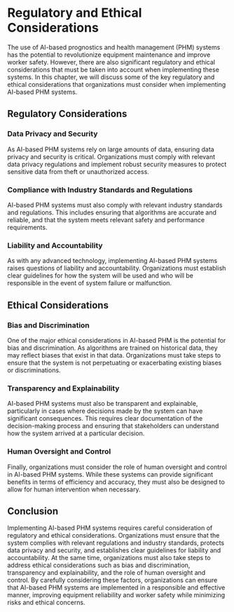 Regulatory and Ethical Considerations
===================================================================================================

The use of AI-based prognostics and health management (PHM) systems has the potential to revolutionize equipment maintenance and improve worker safety. However, there are also significant regulatory and ethical considerations that must be taken into account when implementing these systems. In this chapter, we will discuss some of the key regulatory and ethical considerations that organizations must consider when implementing AI-based PHM systems.

Regulatory Considerations
-------------------------

### Data Privacy and Security

As AI-based PHM systems rely on large amounts of data, ensuring data privacy and security is critical. Organizations must comply with relevant data privacy regulations and implement robust security measures to protect sensitive data from theft or unauthorized access.

### Compliance with Industry Standards and Regulations

AI-based PHM systems must also comply with relevant industry standards and regulations. This includes ensuring that algorithms are accurate and reliable, and that the system meets relevant safety and performance requirements.

### Liability and Accountability

As with any advanced technology, implementing AI-based PHM systems raises questions of liability and accountability. Organizations must establish clear guidelines for how the system will be used and who will be responsible in the event of system failure or malfunction.

Ethical Considerations
----------------------

### Bias and Discrimination

One of the major ethical considerations in AI-based PHM is the potential for bias and discrimination. As algorithms are trained on historical data, they may reflect biases that exist in that data. Organizations must take steps to ensure that the system is not perpetuating or exacerbating existing biases or discriminations.

### Transparency and Explainability

AI-based PHM systems must also be transparent and explainable, particularly in cases where decisions made by the system can have significant consequences. This requires clear documentation of the decision-making process and ensuring that stakeholders can understand how the system arrived at a particular decision.

### Human Oversight and Control

Finally, organizations must consider the role of human oversight and control in AI-based PHM systems. While these systems can provide significant benefits in terms of efficiency and accuracy, they must also be designed to allow for human intervention when necessary.

Conclusion
----------

Implementing AI-based PHM systems requires careful consideration of regulatory and ethical considerations. Organizations must ensure that the system complies with relevant regulations and industry standards, protects data privacy and security, and establishes clear guidelines for liability and accountability. At the same time, organizations must also take steps to address ethical considerations such as bias and discrimination, transparency and explainability, and the role of human oversight and control. By carefully considering these factors, organizations can ensure that AI-based PHM systems are implemented in a responsible and effective manner, improving equipment reliability and worker safety while minimizing risks and ethical concerns.
